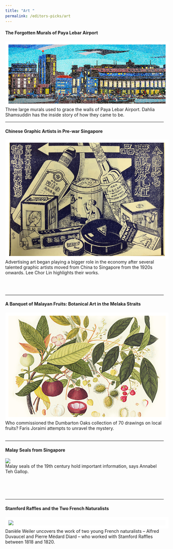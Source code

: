 ```yaml
---
title: "Art "
permalink: /editors-picks/art
---
```

#### <a style="text-decoration: none; font-weight: bold;" href="/vol-17/issue-2/jul-sep-2021/murals" target="_blank"> The Forgotten Murals of Paya Lebar Airport</a>
 <img style="float:left; width:500px; height:auto;  border:10px solid #FFFFFF" src="/images/vol-17-issue-2/murals/Mural_Main2.jpg"> <p>Three large murals used to grace the walls of Paya Lebar Airport. Dahlia Shamsuddin has the inside story of how they came to be.</p> 
 <hr>

#### <a style="text-decoration: none; font-weight: bold;" href="/vol-17/issue-2/jul-sep-2021/chinese-artists" target="_blank"> Chinese Graphic Artists in Pre-war Singapore</a>
<img style="float:left; width:500px; height:auto; border:10px solid #FFFFFF" src="/images/vol-17-issue-2/chinesegraphic/ChineseGraphic_Main.jpg"><p> Advertising art began playing a bigger role in the economy after several talented graphic artists moved from China to Singapore from the 1920s onwards. Lee Chor Lin highlights their works.</p>
<br>
<br clear=left>
<hr>

#### <a style="text-decoration: none; font-weight: bold;" href="/vol-17/issue-1/apr-jun-2021/malayan-fruits" target="_blank"> A Banquet of Malayan Fruits: Botanical Art in the Melaka Straits</a>
<img style="float:left; width:500px; height:auto; border:10px solid #FFFFFF" src="/images/Vol-17-issue-1/malayan-fruits/mangosteens.jpg">Who commissioned the Dumbarton Oaks collection of 70 drawings on local fruits? Faris Joraimi attempts to unravel the mystery.<br>
<br clear=left>
<hr>


#### <a style="text-decoration: none; font-weight: bold;" href="/vol-16/issue-1/apr-jun-2020/malay-seals" target="_blank"> Malay Seals from Singapore</a>
<img style="float:left; width:500px; height:auto;" src="/images/Vol-16-issue-1/malay-seals/temenggung.png"><p>	Malay seals of the 19th century hold important information, says Annabel Teh Gallop.</p>
<br>										
<br clear=left>
<hr>																																																															

#### <a style="text-decoration: none; font-weight: bold;" href="/vol-16/issue-2/jul-sep-2020/raffles" target="_blank"> Stamford Raffles and the Two French Naturalists</a>
<img style="float:left; width:500px; height:auto; border:10px solid #FFFFFF" src="/images/Vol-16-issue-2/raffles/storkk.jpg"> <p>Danièle Weiler uncovers the work of two young French naturalists – Alfred Duvaucel and Pierre Médard Diard – who worked with Stamford Raffles between 1818 and 1820.</p>